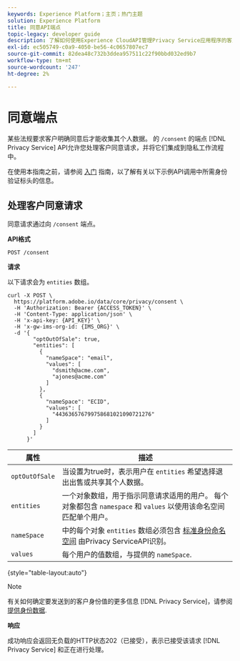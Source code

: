 ```yaml
---
keywords: Experience Platform；主页；热门主题
solution: Experience Platform
title: 同意API端点
topic-legacy: developer guide
description: 了解如何使用Experience CloudAPI管理Privacy Service应用程序的客户同意请求。
exl-id: ec505749-c0a9-4050-be56-4c0657807ec7
source-git-commit: 82dea48c732b3ddea957511c22f90bbd032ed9b7
workflow-type: tm+mt
source-wordcount: '247'
ht-degree: 2%

---
```


# 同意端点

某些法规要求客户明确同意后才能收集其个人数据。 的 `/consent` 的端点 [!DNL Privacy Service] API允许您处理客户同意请求，并将它们集成到隐私工作流程中。

在使用本指南之前，请参阅 [入门](./getting-started.md) 指南，以了解有关以下示例API调用中所需身份验证标头的信息。

## 处理客户同意请求

同意请求通过向 `/consent` 端点。

**API格式**

```http
POST /consent
```

**请求**

以下请求会为 `entities` 数组。

```shell
curl -X POST \
  https://platform.adobe.io/data/core/privacy/consent \
  -H 'Authorization: Bearer {ACCESS_TOKEN}' \
  -H 'Content-Type: application/json' \
  -H 'x-api-key: {API_KEY}' \
  -H 'x-gw-ims-org-id: {IMS_ORG}' \
  -d '{
        "optOutOfSale": true,
        "entities": [
          {
            "nameSpace": "email",
            "values": [
              "dsmith@acme.com",
              "ajones@acme.com"
            ]
          },
          {
            "nameSpace": "ECID",
            "values": [
              "443636576799758681021090721276"
            ]
          }
        ]
      }'
```

| 属性 | 描述 |
| --- | --- |
| `optOutOfSale` | 当设置为true时，表示用户在 `entities` 希望选择退出出售或共享其个人数据。 |
| `entities` | 一个对象数组，用于指示同意请求适用的用户。 每个对象都包含 `namespace` 和 `values` 以使用该命名空间匹配单个用户。 |
| `nameSpace` | 中的每个对象 `entities` 数组必须包含 [标准身份命名空间](./appendix.md#standard-namespaces) 由Privacy ServiceAPI识别。 |
| `values` | 每个用户的值数组，与提供的 `nameSpace`. |

{style=&quot;table-layout:auto&quot;}

>[!NOTE]
>
>有关如何确定要发送到的客户身份值的更多信息 [!DNL Privacy Service]，请参阅 [提供身份数据](../identity-data.md).

**响应**

成功响应会返回无负载的HTTP状态202（已接受），表示已接受该请求 [!DNL Privacy Service] 和正在进行处理。
